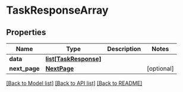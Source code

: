 # TaskResponseArray

## Properties
Name | Type | Description | Notes
------------ | ------------- | ------------- | -------------
**data** | [**list[TaskResponse]**](TaskResponse.md) |  | 
**next_page** | [**NextPage**](NextPage.md) |  | [optional] 

[[Back to Model list]](../README.md#documentation-for-models) [[Back to API list]](../README.md#documentation-for-api-endpoints) [[Back to README]](../README.md)

